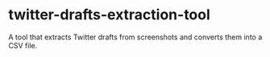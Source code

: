 # twitter-drafts-extraction-tool
A tool that extracts Twitter drafts from screenshots and converts them into a CSV file.
